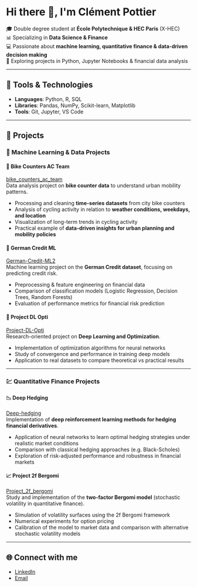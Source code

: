 # Hi there 👋, I'm Clément Pottier  

🎓 Double degree student at **École Polytechnique & HEC Paris** (X-HEC)  
📊 Specializing in **Data Science & Finance**  
💻 Passionate about **machine learning, quantitative finance & data-driven decision making**  
🚀 Exploring projects in Python, Jupyter Notebooks & financial data analysis  

---

## 🔧 Tools & Technologies
- **Languages**: Python, R, SQL  
- **Libraries**: Pandas, NumPy, Scikit-learn, Matplotlib  
- **Tools**: Git, Jupyter, VS Code  

---

## 🧩 Projects  

### 🤖 Machine Learning & Data Projects  

#### 🚴 Bike Counters AC Team
[bike_counters_ac_team](https://github.com/pottierc/bike_counters_ac_team)  
Data analysis project on **bike counter data** to understand urban mobility patterns.  
- Processing and cleaning **time-series datasets** from city bike counters  
- Analysis of cycling activity in relation to **weather conditions, weekdays, and location**  
- Visualization of long-term trends in cycling activity  
- Practical example of **data-driven insights for urban planning and mobility policies**  

#### 📑 German Credit ML  
[German-Credit-ML2](https://github.com/pottierc/German-Credit-ML2)  
Machine learning project on the **German Credit dataset**, focusing on predicting credit risk.  
- Preprocessing & feature engineering on financial data  
- Comparison of classification models (Logistic Regression, Decision Trees, Random Forests)  
- Evaluation of performance metrics for financial risk prediction  

#### 🧮 Project DL Opti  
[Project-DL-Opti](https://github.com/pottierc/Project-DL-Opti)  
Research-oriented project on **Deep Learning and Optimization**.  
- Implementation of optimization algorithms for neural networks  
- Study of convergence and performance in training deep models  
- Application to real datasets to compare theoretical vs practical results  

---

### 💹 Quantitative Finance Projects  

#### 📉 Deep Hedging  
[Deep-hedging](https://github.com/pottierc/Deep-hedging)  
Implementation of **deep reinforcement learning methods for hedging financial derivatives**.  
- Application of neural networks to learn optimal hedging strategies under realistic market conditions  
- Comparison with classical hedging approaches (e.g. Black-Scholes)  
- Exploration of risk-adjusted performance and robustness in financial markets  

#### 📈 Project 2f Bergomi  
[Project_2f_bergomi](https://github.com/pottierc/Project_2f_bergomi)  
Study and implementation of the **two-factor Bergomi model** (stochastic volatility in quantitative finance).  
- Simulation of volatility surfaces using the 2f Bergomi framework  
- Numerical experiments for option pricing  
- Calibration of the model to market data and comparison with alternative stochastic volatility models  

---

## 🌐 Connect with me
- [LinkedIn](https://www.linkedin.com/in/clement-pottier/) 
- [Email](clemepottier@gmail.com)  
